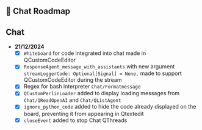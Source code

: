 ## 📖 Chat Roadmap
## **Chat**  
- **21/12/2024**  
  - [X] `Whiteboard` for code integrated into chat made in QCustomCodeEditor
  - [X] `ResponseAgent_message_with_assistants` with new argument `streamLoggerCode: Optional[Signal] = None,` made to support QCustomCodeEditor during the stream 
  - [X] Regex for bash interpreter `Chat/Formatmessage`
  - [X] `QCustomPerlinLoader` added to display loading messages from `Chat/QReadOpenAI` and `Chat/QListAgent`
  - [X] `ignore_python_code` added to hide the code already displayed on the board, preventing it from appearing in Qtextedit
  - [X] `closeEvent` added to stop Chat QThreads